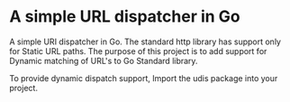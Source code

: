 A simple URL dispatcher in Go
================================

A simple URI dispatcher in Go. The standard http library has support only for Static URL paths. The purpose of this project is to add support for Dynamic matching of URL's to Go Standard library.


To provide dynamic dispatch support, Import the udis package into your project.



